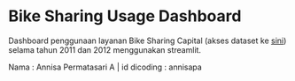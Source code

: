 
# Bike Sharing Usage Dashboard

Dashboard penggunaan layanan Bike Sharing Capital (akses dataset ke [sini](https://drive.google.com/file/d/1RaBmV6Q6FYWU4HWZs80Suqd7KQC34diQ/view?usp=sharing)) selama tahun 2011 dan 2012 menggunakan streamlit.

Nama : Annisa Permatasari A |
id dicoding : annisapa



